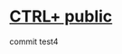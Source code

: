 # [CTRL+ public](https://6b94dd3f5229af6237d8df73543de94179ff51a7.googledrive.com/secure/ALQ3t34I3kvUjrKkhxTpecnebbKDbpJgu76pt_XeE8tHkDCU9wnnQjqpwL7kvWaR8gTR1FWOS7exNVpGkzBo8clEXMCyZ2DYgUqBa4f18SVB4rXmAiSOErhP3OmQKNQeSqwtNBKIS-SWRvgmzgczdEKRaTajAsaAoXNtwuSuyCvaZwPdF1mIA14USL9muJD-DJU7WJhwh8bYMMgsBsm7LPFuzRSV6OzgxTrzl5GSopyjYiZGL4-Lx9UKFi8kEyi73_tjbWZn7KHMM5xXL7oR3tY1dKfyudgRMDD2D4VBtFcOE8ZudOpBt45O5-IRLNs0Mg9HsJrMNMkW4gdemcOBO5TD1zgH2aLc4Et3-mr5ReZecuGcrEw0xPgvCzH_8p-FrT7IbGMXXiHtVqcmDS6CaF2UMpEKb2pkB9kZ5XxRxs-Ll7xcnczpw_wIpw_tkIzY8SNTQX-csq7FJWBpTLv0eAbtceIrtRVH33HI1LrTPpcGCScE7osjrfaMY2jYpelox2MB-AYWRfunHPNCQR4gmTwOGqJvWlkZ1W3F3j0AKiX0W9eTMe-yXoBhj66ZprmLVdedYWlMAVD-XEjb6cyQi5tmq2rBY2Vo0inWIHgRmNRsTJb1z_DVc1-PfS-Jq35SPpdXaIVXezIK/host/0B7bZCpWA8KOcbURObEk2d2huLVE/)

commit test4


